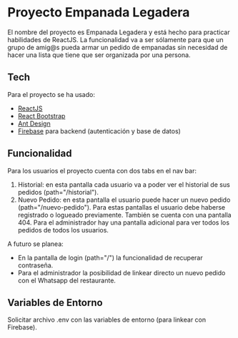 # Proyecto Empanada Legadera

El nombre del proyecto es Empanada Legadera y está hecho para practicar habilidades de ReactJS. La funcionalidad va a ser sólamente para que un grupo de amig@s pueda armar un pedido de empanadas sin necesidad de hacer una lista que tiene que ser organizada por una persona.

## Tech
Para el proyecto se ha usado:
- [ReactJS](https://reactjs.org/)
- [React Bootstrap](https://react-bootstrap.github.io/)
- [Ant Design](https://ant.design/)
- [Firebase](https://firebase.google.com/) para backend (autenticación y base de datos)

## Funcionalidad

Para los usuarios el proyecto cuenta con dos tabs en el nav bar: 
1. Historial: en esta pantalla cada usuario va a poder ver el historial de sus pedidos (path="/historial").
2. Nuevo Pedido: en esta pantalla el usuario puede hacer un nuevo pedido (path="/nuevo-pedido").
Para estas pantallas el usuario debe haberse registrado o logueado previamente.
También se cuenta con una pantalla 404.
Para el administrador hay una pantalla adicional para ver todos los pedidos de todos los usuarios.

A futuro se planea:
- En la pantalla de login (path="/") la funcionalidad de recuperar contraseña.
- Para el administrador la posibilidad de linkear directo un nuevo pedido con el Whatsapp del restaurante.

## Variables de Entorno

Solicitar archivo .env con las variables de entorno (para linkear con Firebase).